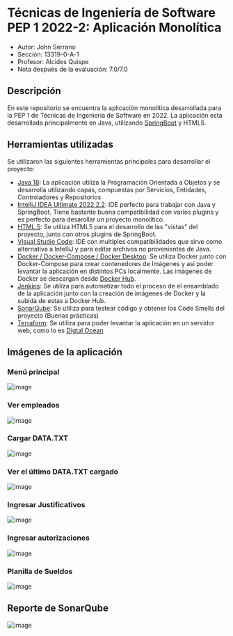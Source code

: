 # Técnicas de Ingeniería de Software PEP 1 2022-2: Aplicación Monolítica 

* Autor: John Serrano
* Sección: 13319-0-A-1
* Profesor: Alcides Quispe
* Nota después de la evaluación: 7.0/7.0

## Descripción
En este repositorio se encuentra la aplicación monolítica desarrollada para la PEP 1 de Técnicas de Ingeniería de Software en 2022. La aplicación esta desarrollada principalmente en Java, utilizando [SpringBoot](https://start.spring.io) y HTML5. 

## Herramientas utilizadas

Se utilizaron las siguientes herramientas principales para desarrollar el proyecto:

* [Java 18](https://www.oracle.com/java/technologies/downloads/): La aplicación utiliza la Programación Orientada a Objetos y se desarrolla utilizando capas, compuestas por Servicios, Entidades, Controladores y Repositorios
* [IntelliJ IDEA Ultimate 2022.2.2](https://www.jetbrains.com/idea/download/#section=windows): IDE perfecto para trabajar con Java y SpringBoot. Tiene bastante buena compatibilidad con varios plugins y es perfecto para desarollar un proyecto monolítico.
* [HTML 5](https://www.manualweb.net/html5/): Se utiliza HTML5 para el desarrollo de las "vistas" del proyecto, junto con otros plugins de SpringBoot.
* [Visual Studio Code](https://code.visualstudio.com): IDE con multiples compatibilidades que sirve como alternativa a IntelliJ y para editar archivos no provenientes de Java.
* [Docker / Docker-Compose / Docker Desktop](https://www.docker.com): Se utiliza Docker junto con Docker-Compose para crear contenedores de Imágenes y asi poder levantar la aplicación en distintos PCs localmente. Las imágenes de Docker se descargan desde [Docker Hub](https://hub.docker.com).
* [Jenkins](https://www.jenkins.io): Se utiliza para automatizar todo el proceso de el ensamblado de la aplicación junto con la creación de imágenes de Docker y la subida de estas a Docker Hub.
* [SonarQube](https://www.sonarqube.org): Se utiliza para testear código y obtener los Code Smells del proyecto (Buenas prácticas)
* [Terraform](https://learn.hashicorp.com/tutorials/terraform/install-cli?in=terraform/aws-get-started): Se utiliza para poder levantar la aplicación en un servidor web, como lo es [Digtal Ocean](https://www.digitalocean.com)

## Imágenes de la aplicación

### Menú principal

![image](https://user-images.githubusercontent.com/91446330/195421610-760b72d8-74ce-4ce1-98f5-12a5ecb00fb2.png)

### Ver empleados

![image](https://user-images.githubusercontent.com/91446330/195421668-518e0a12-4404-41a5-bcae-e111c5e9cb9a.png)


### Cargar DATA.TXT

![image](https://user-images.githubusercontent.com/91446330/195421732-1d99356b-c866-4c2c-8918-90717c92474c.png)


### Ver el último DATA.TXT cargado

![image](https://user-images.githubusercontent.com/91446330/195421812-32a9d3db-317e-4499-9006-d1a09ffba527.png)

### Ingresar Justificativos

![image](https://user-images.githubusercontent.com/91446330/195421864-9717ceb0-6541-4ec7-af7b-0116bec1274e.png)

### Ingresar autorizaciones

![image](https://user-images.githubusercontent.com/91446330/195421899-6ee65cf8-6e63-486f-9c3b-a54216dad547.png)


### Planilla de Sueldos

![image](https://user-images.githubusercontent.com/91446330/195422032-cffe7a0f-e295-4708-ab4d-a12088f5736a.png)

## Reporte de SonarQube

![image](https://user-images.githubusercontent.com/91446330/195422414-fe544ec9-e6c2-465b-81bc-295dbef3696e.png)
